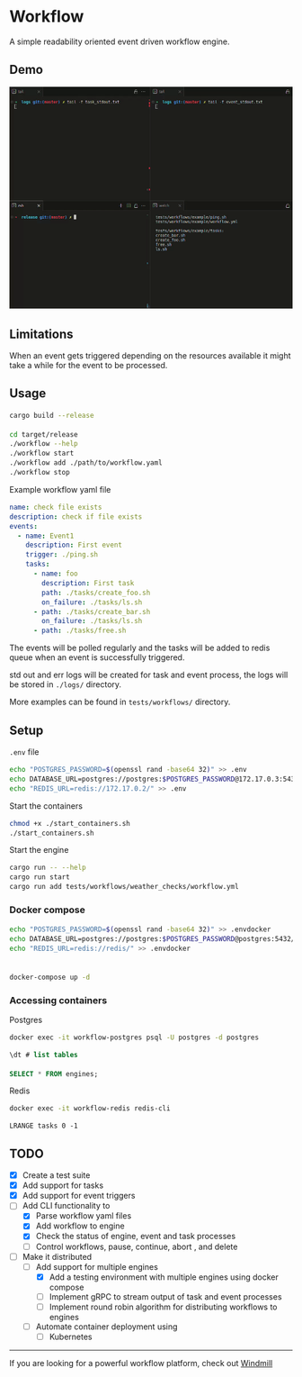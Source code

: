 # Workflow

A simple readability oriented event driven workflow engine.
## Demo
![](./demo.gif)

## Limitations

When an event gets triggered depending on the resources available it might take a while for the event to be processed.

## Usage

```bash
cargo build --release

cd target/release
./workflow --help
./workflow start
./workflow add ./path/to/workflow.yaml
./workflow stop

```

Example workflow yaml file

```yaml
name: check file exists
description: check if file exists
events:
  - name: Event1
    description: First event
    trigger: ./ping.sh
    tasks:
      - name: foo
        description: First task
        path: ./tasks/create_foo.sh
        on_failure: ./tasks/ls.sh
      - path: ./tasks/create_bar.sh
        on_failure: ./tasks/ls.sh
      - path: ./tasks/free.sh
```

The events will be polled regularly and the tasks will be added to redis queue when an event is successfully triggered.

std out and err logs will be created for task and event process, the logs will be stored in `./logs/` directory.

More examples can be found in `tests/workflows/` directory.

## Setup

`.env` file

```bash
echo "POSTGRES_PASSWORD=$(openssl rand -base64 32)" >> .env
echo DATABASE_URL=postgres://postgres:$POSTGRES_PASSWORD@172.17.0.3:5432/postgres >> .env
echo "REDIS_URL=redis://172.17.0.2/" >> .env
```

Start the containers

```bash
chmod +x ./start_containers.sh
./start_containers.sh
```

Start the engine
```bash
cargo run -- --help
cargo run start
cargo run add tests/workflows/weather_checks/workflow.yml
```

### Docker compose

```bash
echo "POSTGRES_PASSWORD=$(openssl rand -base64 32)" >> .envdocker
echo DATABASE_URL=postgres://postgres:$POSTGRES_PASSWORD@postgres:5432/postgres >> .envdocker
echo "REDIS_URL=redis://redis/" >> .envdocker


docker-compose up -d
```


### Accessing containers

Postgres

```bash
docker exec -it workflow-postgres psql -U postgres -d postgres
```

```sql
\dt # list tables

SELECT * FROM engines;
```

Redis

```bash
docker exec -it workflow-redis redis-cli
```

```redis
LRANGE tasks 0 -1
```

## TODO
- [x] Create a test suite
- [x] Add support for tasks
- [x] Add support for event triggers
- [ ] Add CLI functionality to
  - [x] Parse workflow yaml files
  - [x] Add workflow to engine 
  - [x] Check the status of engine, event and task processes
  - [ ] Control workflows, pause, continue, abort , and delete
- [ ] Make it distributed
  - [ ] Add support for multiple engines
    - [x] Add a testing environment with multiple engines using docker compose
    <!-- - [ ] Create a network attached storage for sharing workflow files -->
    - [ ] Implement gRPC to stream output of task and event processes
    - [ ] Implement round robin algorithm for distributing workflows to engines 
  - [ ] Automate container deployment using
    - [ ] Kubernetes
    <!-- - [ ] Ansible -->
<!-- - [ ] LLM integration -->

---

If you are looking for a powerful workflow platform, check out [Windmill](https://github.com/windmill-labs/windmill)